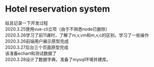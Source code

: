 # Hotel reservation system

姑且记录一下开发过程<br>
2020.3.25使用vue-cli立项（由于不熟悉node已删除）<br>
2020.3.26学习了前11课时，了解了m,v,vm和m,v,c的区别，学习了一些操作<br>
2020.3.26前端用户展示原型完成<br>
2020.3.27后台三个页面原型完成<br>
该准备echart和测试数据了<br>
2020.3.28设计了数据字典，准备了mysql环境并建库。<br>